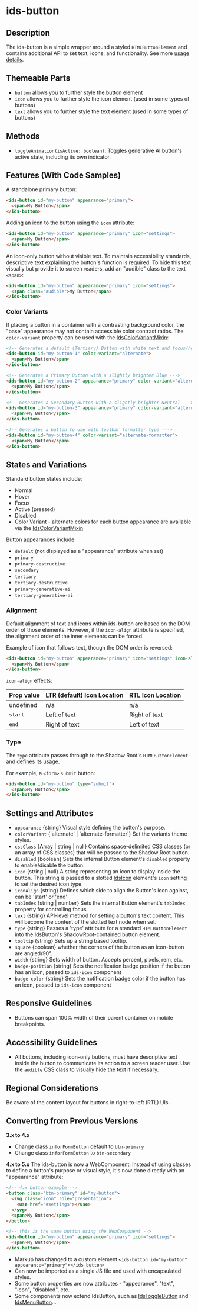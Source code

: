 # ids-button 

## Description

The ids-button is a simple wrapper around a styled `HTMLButtonElement` and contains additional API to set text, icons, and functionality. See more [usage details](https://design.infor.com/components/components/button/).

## Themeable Parts

- `button` allows you to further style the button element
- `icon` allows you to further style the icon element (used in some types of buttons)
- `text` allows you to further style the text element (used in some types of buttons)

## Methods

- `toggleAnimation(isActive: boolean)`: Toggles generative AI button's active state, including its own indicator.

## Features (With Code Samples)

A standalone primary button:

```html
<ids-button id="my-button" appearance="primary">
  <span>My Button</span>
</ids-button>
```

Adding an icon to the button using the `icon` attribute:

```html
<ids-button id="my-button" appearance="primary" icon="settings">
  <span>My Button</span>
</ids-button>
```

An icon-only button without visible text. To maintain accessibility standards, descriptive text explaining the button's function is required. To hide this text visually but provide it to screen readers, add an "audible" class to the text `<span>`:

```html
<ids-button id="my-button" appearance="primary" icon="settings">
  <span class="audible">My Button</span>
</ids-button>
```

### Color Variants

If placing a button in a container with a contrasting background color, the "base" appearance may not contain accessible color contrast ratios. The `color-variant` property can be used with the [IdsColorVariantMixin](https://github.com/infor-design/enterprise-wc/blob/main/src/mixins/ids-color-variant-mixin/README.md):

```html
<!-- Generates a default (Tertiary) Button with white text and focus/hover states --->
<ids-button id="my-button-1" color-variant="alternate">
  <span>My Button</span>
</ids-button>

<!-- Generates a Primary Button with a slightly brighter Blue --->
<ids-button id="my-button-2" appearance="primary" color-variant="alternate">
  <span>My Button</span>
</ids-button>

<!-- Generates a Secondary Button with a slightly brighter Neutral --->
<ids-button id="my-button-3" appearance="primary" color-variant="alternate">
  <span>My Button</span>
</ids-button>

<!-- Generates a button to use with toolbar formatter type --->
<ids-button id="my-button-4" color-variant="alternate-formatter">
  <span>My Button</span>
</ids-button>
```

## States and Variations

Standard button states include:

- Normal
- Hover
- Focus
- Active (pressed)
- Disabled
- Color Variant - alternate colors for each button appearance are available via the [IdsColorVariantMixin](https://github.com/infor-design/enterprise-wc/blob/main/src/mixins/ids-color-variant-mixin/README.md)

Button appearances include:

- `default` (not displayed as a "appearance" attribute when set)
- `primary`
- `primary-destructive`
- `secondary`
- `tertiary`
- `tertiary-destructive`
- `primary-generative-ai`
- `tertiary-generative-ai`

### Alignment

Default alignment of text and icons within ids-button are based on the DOM order of those elements. However, if the `icon-align` attribute is specified, the alignment order of the inner elements can be forced.

Example of icon that follows text, though the DOM order is reversed:

```html
<ids-button id="my-button" appearance="primary" icon="settings" icon-align="end">
  <span>My Button</span>
</ids-button>
```

`icon-align` effects:

| Prop value | LTR (default) Icon Location | RTL Icon Location |
| :--------- | :-------------------------- | :---------------- |
| undefined  | n/a | n/a |
| `start`    | Left of text | Right of text |
| `end`      | Right of text | Left of text |

### Type

The `type` attribute passes through to the Shadow Root's `HTMLButtonElement` and defines its usage. 

For example, a `<form>` `submit` button:

```html
<ids-button id="my-button" type="submit">
  <span>My Button</span>
</ids-button>
```

## Settings and Attributes

- `appearance` {string} Visual style defining the button's purpose.
- `colorVariant` {'alternate' | 'alternate-formatter'} Set the variants theme styles.
- `cssClass` {Array<string> | string | null} Contains space-delimited CSS classes (or an array of CSS classes) that will be passed to the Shadow Root button.
- `disabled` {boolean} Sets the internal Button element's `disabled` property to enable/disable the button.
- `icon` {string | null} A string representing an icon to display inside the button. This string is passed to a slotted [IdsIcon](../ids-icon/README.md) element's `icon` setting to set the desired icon type.
- `iconAlign` {string} Defines which side to align the Button's icon against, can be 'start' or 'end'
- `tabIndex` {string | number} Sets the internal Button element's `tabIndex` property for controlling focus
- `text` {string} API-level method for setting a button's text content. This will become the content of the slotted text node when set.
- `type` {string} Passes a 'type' attribute for a standard `HTMLButtonElement` into the IdsButton's ShadowRoot-contained button element.
- `tooltip` {string} Sets up a string based tooltip.
- `square` {boolean} whether the corners of the button as an icon-button are angled/90°.
- `width` {string} Sets width of button. Accepts percent, pixels, rem, etc.
- `badge-position` {string} Sets the notification badge position if the button has an icon, passed to `ids-icon` component
- `badge-color` {string} Sets the notification badge color if the button has an icon, passed to `ids-icon` component

## Responsive Guidelines

- Buttons can span 100% width of their parent container on mobile breakpoints.

## Accessibility Guidelines

- All buttons, including icon-only buttons, must have descriptive text inside the button to communicate its action to a screen reader user. Use the `audible` CSS class to visually hide the text if necessary.

## Regional Considerations

Be aware of the content layout for buttons in right-to-left (RTL) UIs.

## Converting from Previous Versions

**3.x to 4.x**
- Change class `inforFormButton` default to `btn-primary`
- Change class `inforFormButton` to `btn-secondary`

**4.x to 5.x**
The ids-button is now a WebComponent. Instead of using classes to define a button's purpose or visual style, it's now done directly with an "appearance" attribute:

```html
<!-- 4.x button example -->
<button class="btn-primary" id="my-button">
  <svg class="icon" role="presentation">
    <use href="#settings"></use>
  </svg>
  <span>My Button</span>
</button>

<!-- this is the same button using the WebComponent -->
<ids-button id="my-button" appearance="primary" icon="settings">
  <span>My Button</span>
</ids-button>
```

- Markup has changed to a custom element `<ids-button id="my-button" appearance="primary"></ids-button>`
- Can now be imported as a single JS file and used with encapsulated styles.
- Some button properties are now attributes - "appearance", "text", "icon", "disabled", etc.
- Some components now extend IdsButton, such as [IdsToggleButton](../ids-toggle-button/README.md) and [IdsMenuButton](../ids-menu-button/README.md)...
